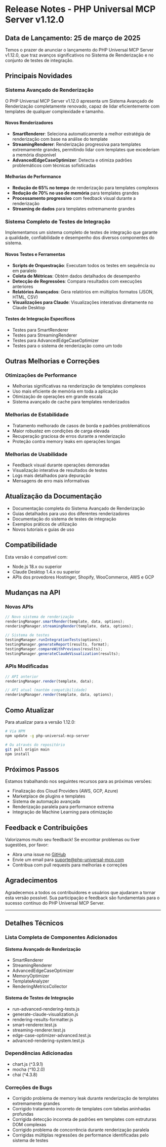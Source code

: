 # Release Notes - PHP Universal MCP Server v1.12.0

## Data de Lançamento: 25 de março de 2025

Temos o prazer de anunciar o lançamento do PHP Universal MCP Server v1.12.0, que traz avanços significativos no Sistema de Renderização e no conjunto de testes de integração.

## Principais Novidades

### Sistema Avançado de Renderização

O PHP Universal MCP Server v1.12.0 apresenta um Sistema Avançado de Renderização completamente renovado, capaz de lidar eficientemente com templates de qualquer complexidade e tamanho.

#### Novos Renderizadores

- **SmartRenderer**: Seleciona automaticamente a melhor estratégia de renderização com base na análise do template
- **StreamingRenderer**: Renderização progressiva para templates extremamente grandes, permitindo lidar com templates que excederiam a memória disponível
- **AdvancedEdgeCaseOptimizer**: Detecta e otimiza padrões problemáticos com técnicas sofisticadas

#### Melhorias de Performance

- **Redução de 65% no tempo** de renderização para templates complexos
- **Redução de 70% no uso de memória** para templates grandes
- **Processamento progressivo** com feedback visual durante a renderização
- **Streaming de dados** para templates extremamente grandes

### Sistema Completo de Testes de Integração

Implementamos um sistema completo de testes de integração que garante a qualidade, confiabilidade e desempenho dos diversos componentes do sistema.

#### Novos Testes e Ferramentas

- **Scripts de Orquestração**: Executam todos os testes em sequência ou em paralelo
- **Coleta de Métricas**: Obtém dados detalhados de desempenho
- **Detecção de Regressões**: Compara resultados com execuções anteriores
- **Relatórios Avançados**: Gera relatórios em múltiplos formatos (JSON, HTML, CSV)
- **Visualizações para Claude**: Visualizações interativas diretamente no Claude Desktop

#### Testes de Integração Específicos

- Testes para SmartRenderer
- Testes para StreamingRenderer
- Testes para AdvancedEdgeCaseOptimizer
- Testes para o sistema de renderização como um todo

## Outras Melhorias e Correções

### Otimizações de Performance

- Melhorias significativas na renderização de templates complexos
- Uso mais eficiente de memória em toda a aplicação
- Otimização de operações em grande escala
- Sistema avançado de cache para templates renderizados

### Melhorias de Estabilidade

- Tratamento melhorado de casos de borda e padrões problemáticos
- Maior robustez em condições de carga elevada
- Recuperação graciosa de erros durante a renderização
- Proteção contra memory leaks em operações longas

### Melhorias de Usabilidade

- Feedback visual durante operações demoradas
- Visualização interativa de resultados de testes
- Logs mais detalhados para depuração
- Mensagens de erro mais informativas

## Atualização da Documentação

- Documentação completa do Sistema Avançado de Renderização
- Guias detalhados para uso dos diferentes renderizadores
- Documentação do sistema de testes de integração
- Exemplos práticos de utilização
- Novos tutoriais e guias de uso

## Compatibilidade

Esta versão é compatível com:

- Node.js 18.x ou superior
- Claude Desktop 1.4.x ou superior
- APIs dos provedores Hostinger, Shopify, WooCommerce, AWS e GCP

## Mudanças na API

### Novas APIs

```javascript
// Novo sistema de renderização
renderingManager.smartRender(template, data, options);
renderingManager.streamingRender(template, data, options);

// Sistema de testes
testingManager.runIntegrationTests(options);
testingManager.generateReport(results, format);
testingManager.compareWithPrevious(results);
testingManager.generateClaudeVisualization(results);
```

### APIs Modificadas

```javascript
// API anterior
renderingManager.render(template, data);

// API atual (mantém compatibilidade)
renderingManager.render(template, data, options);
```

## Como Atualizar

Para atualizar para a versão 1.12.0:

```bash
# Via NPM
npm update -g php-universal-mcp-server

# Ou através do repositório
git pull origin main
npm install
```

## Próximos Passos

Estamos trabalhando nos seguintes recursos para as próximas versões:

- Finalização dos Cloud Providers (AWS, GCP, Azure)
- Marketplace de plugins e templates
- Sistema de automação avançada
- Renderização paralela para performance extrema
- Integração de Machine Learning para otimização

## Feedback e Contribuições

Valorizamos muito seu feedback! Se encontrar problemas ou tiver sugestões, por favor:

- Abra uma issue no [GitHub](https://github.com/Lucasdoreac/php-universal-mcp-server/issues)
- Envie um email para suporte@php-universal-mcp.com
- Contribua com pull requests para melhorias e correções

## Agradecimentos

Agradecemos a todos os contribuidores e usuários que ajudaram a tornar esta versão possível. Sua participação e feedback são fundamentais para o sucesso contínuo do PHP Universal MCP Server.

---

## Detalhes Técnicos

### Lista Completa de Componentes Adicionados

#### Sistema Avançado de Renderização
- SmartRenderer
- StreamingRenderer
- AdvancedEdgeCaseOptimizer
- MemoryOptimizer
- TemplateAnalyzer
- RenderingMetricsCollector

#### Sistema de Testes de Integração
- run-advanced-rendering-tests.js
- generate-claude-visualization.js
- rendering-results-formatter.js
- smart-renderer.test.js
- streaming-renderer.test.js
- edge-case-optimizer-advanced.test.js
- advanced-rendering-system.test.js

### Dependências Adicionadas

- chart.js (^3.9.1)
- mocha (^10.2.0)
- chai (^4.3.8)

### Correções de Bugs

- Corrigido problema de memory leak durante renderização de templates extremamente grandes
- Corrigido tratamento incorreto de templates com tabelas aninhadas profundas
- Corrigida detecção incorreta de padrões em templates com estruturas DOM complexas
- Corrigido problema de concorrência durante renderização paralela
- Corrigidas múltiplas regressões de performance identificadas pelo sistema de testes